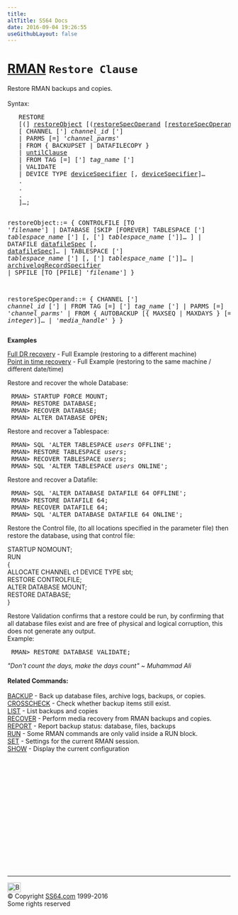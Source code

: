 ```yaml
---
title:
altTitle: SS64 Docs
date: 2016-09-04 19:26:55
useGithubLayout: false
---
```

<!-- #BeginLibraryItem "/Library/head_ora.lbi" --><!-- #EndLibraryItem --><h1><a href="rman.html">RMAN</a> <code>Restore Clause</code></h1>
<p>Restore RMAN backups and copies.<br>
  <br>
  Syntax:</p>
<pre>   RESTORE
   [(] <a href="rman_restore.html#restoreObject">restoreObject</a> [(<a href="rman_restore.html#restoreSpecOperand">restoreSpecOperand</a> [<a href="rman_restore.html#restoreSpecOperand">restoreSpecOperand</a>]…] [)]… 
   [ CHANNEL ['] <i>channel_id</i> ['] 
   | PARMS [=] '<i>channel_parms</i>' 
   | FROM { BACKUPSET | DATAFILECOPY } 
   | <a href="rman_untilClause.html">untilClause</a> 
   | FROM TAG [=] ['] <i>tag_name</i> ['] 
   | VALIDATE 
   | DEVICE TYPE <a href="rman_devicespecifier.html">deviceSpecifier</a> [, <a href="rman_devicespecifier.html">deviceSpecifier</a>]… 
   .
   .
   .
   ]…;

   restoreObject<a id="restoreObject"></a>::=
     { CONTROLFILE [TO '<i>filename</i>']
     | DATABASE 
       [SKIP [FOREVER] TABLESPACE 
        ['] <i>tablespace_name</i> ['] [, ['] <i>tablespace_name</i> [']]…
       ]
     | DATAFILE <a href="rman_datafile.html">datafileSpec</a> [, <a href="rman_datafile.html">datafileSpec</a>]…
     | TABLESPACE ['] <i>tablespace_name </i>['] [, ['] <i>tablespace_name</i> [']]…
     | <a href="rman_archivelogRecordSpecifier.html">archivelogRecordSpecifier</a>
     | SPFILE [TO [PFILE] '<i>filename</i>']
     }

   restoreSpecOperand<a id="restoreSpecOperand"></a>::=
     { CHANNEL ['] <i>channel_id </i>[']
     | FROM TAG [=] ['] <i>tag_name</i> [']
     | PARMS [=] '<i>channel_parms</i>'
     | FROM 
       { AUTOBACKUP 
         [{ MAXSEQ | MAXDAYS } [=] <i>integer</i>)]… 
       | '<i>media_handle</i>'
       }
     }</pre>
<p><b>Examples</b></p>
<p><span class="BP"><a href="rman_restore_example.html">Full DR recovery</a> - Full Example (restoring to a different machine) <br>
<a href="rman_pitr_example.html">Point in time recovery</a> - Full Example (restoring to the same machine / different date/time) </span></p>
<p>Restore and recover the whole Database:</p>
<pre> RMAN&gt; STARTUP FORCE MOUNT;
 RMAN&gt; RESTORE DATABASE;
 RMAN&gt; RECOVER DATABASE;
 RMAN&gt; ALTER DATABASE OPEN;
</pre>
<p>Restore and recover a Tablespace:</p>
<pre> RMAN&gt; SQL 'ALTER TABLESPACE <i>users</i> OFFLINE';
 RMAN&gt; RESTORE TABLESPACE <i>users</i>;
 RMAN&gt; RECOVER TABLESPACE <i>users</i>;
 RMAN&gt; SQL 'ALTER TABLESPACE <i>users</i> ONLINE';
</pre>
<p>Restore and recover a Datafile:</p>
<pre> RMAN&gt; SQL 'ALTER DATABASE DATAFILE 64 OFFLINE';
 RMAN&gt; RESTORE DATAFILE 64;
 RMAN&gt; RECOVER DATAFILE 64;
 RMAN&gt; SQL 'ALTER DATABASE DATAFILE 64 ONLINE';</pre>
<p class="BP">Restore the Control file, (to all locations specified in the parameter
file) then restore the database, using that control file:</p>
<p class="code">STARTUP NOMOUNT;<br>
  RUN<br>
  {<br>
  ALLOCATE CHANNEL c1 DEVICE TYPE sbt;<br>
  RESTORE CONTROLFILE;<br>
  ALTER DATABASE MOUNT;<br>
  RESTORE DATABASE;<br>
}</p>
<p class="BP">Restore Validation confirms that a restore could be run, by confirming
    that all database files exist and are free of physical and logical corruption,
    this does not generate any output.<br>
  Example:</p>
<pre class="CE"> RMAN&gt; RESTORE DATABASE VALIDATE;</pre>
<p><i class="quote">"Don't count the days, make the days count" ~ Muhammad Ali</i><br>
<br>
<b>Related Commands:</b><br>
<br>
<a href="rman_backup.html">BACKUP</a> - Back up database files, archive logs, backups, or copies. <a href="rman_crosscheck.html"><br>
CROSSCHECK</a> - Check whether backup items still exist. <a href="rman_list.html"><br>
LIST</a> - List backups and copies <a href="rman_recover.html"><br>
RECOVER</a> - Perform media recovery from RMAN backups and copies. <a href="rman_report.html"><br>
REPORT</a> - Report backup status: database, files, backups <a href="rman_run.html"><br>
RUN</a> - Some RMAN commands are only valid inside a RUN block. <a href="rman_set.html"><br>
SET</a> - Settings for the current RMAN session. <a href="rman_show.html"><br>
SHOW</a> - Display the current configuration</p><!-- #BeginLibraryItem "/Library/foot_ora.lbi" --><p>
<!-- oracle-footer -->
<ins class="adsbygoogle" style="display:inline-block;width:300px;height:250px" data-ad-client="ca-pub-6140977852749469" data-ad-slot="4275490898"></ins>
<script>
(adsbygoogle = window.adsbygoogle || []).push({});
</script></p>
<hr>
<div id="bl" class="footer"><a href="rman_restore.html#"><img src="../images/top.png" width="30" height="22" alt="Back to the Top"></a></div>
<div id="br" class="footer, tagline">© Copyright <a href="../index.html">SS64.com</a> 1999-2016<br>
Some rights reserved</div><!-- #EndLibraryItem -->

